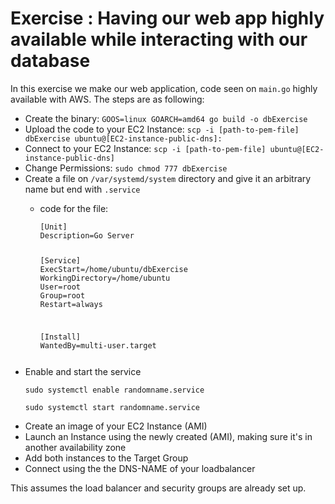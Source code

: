 <!-- markdownlint-disable -->

# Exercise : Having our web app highly available while interacting with our database

In this exercise we make our web application, code seen on `main.go` highly available with AWS. The steps are as following:

<ul>
    <li>Create the binary:
        <code>GOOS=linux GOARCH=amd64 go build -o dbExercise</code>
    </li>
    <li>Upload the code to your EC2 Instance:
        <code>scp -i [path-to-pem-file] dbExercise ubuntu@[EC2-instance-public-dns]:</code>
    </li>
    <li>Connect to your EC2 Instance:
        <code>scp -i [path-to-pem-file] ubuntu@[EC2-instance-public-dns]</code>
    </li>
    <li>Change Permissions:
        <code>sudo chmod 777 dbExercise</code>
    </li>
    <li>Create a file on <code>/var/systemd/system</code> directory and give it an arbitrary name but end with <code>.service</code></li>
    <ul>
    <li>code for the file:</li>   
<pre>
<code>[Unit]    
Description=Go Server

<p>[Service]
ExecStart=/home/ubuntu/dbExercise
WorkingDirectory=/home/ubuntu
User=root
Group=root
Restart=always</p>
<p>[Install]
WantedBy=multi-user.target</p></code></pre></ul>
    <li>Enable and start the service</li>
       <p><code>sudo systemctl enable randomname.service</code></p>
       <p><code>sudo systemctl start randomname.service</code></p>
    <li>Create an image of your EC2 Instance (AMI)</li>
    <li>Launch an Instance using the newly created (AMI), making sure it's in another availability zone</li>
    <li>Add both instances to the Target Group</li>
    <li>Connect using the the DNS-NAME of your loadbalancer</li>
</ul>

This assumes the load balancer and security groups are already set up.
